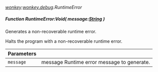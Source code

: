 _[wonkey](../../modules/wonkey/wonkey-module.md):[wonkey.debug](../../modules/wonkey/wonkey-debug.md).RuntimeError_
##### Function RuntimeError:Void( message:[String](../../modules/wonkey/wonkey-types-string.md) )
Generates a non-recoverable runtime error.

Halts the program with a non-recoverable runtime error.

| Parameters |    |
|:-----------|:---|
| `message` | message Runtime error message to generate. |
